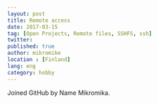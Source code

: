 ```yaml
---
layout: post
title: Remote access
date: 2017-03-15
tag: [Open Projects, Remote files, SSHFS, ssh]
twitter:
published: true
author: mikromike
location : [Finland]
lang: eng
category: hobby
---
```

Joined GitHub by Name Mikromika.
<!--more-->
